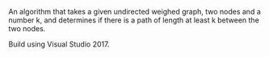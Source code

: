 An algorithm that takes a given undirected weighed graph, two nodes and a number k, and determines
if there is a path of length at least k between the two nodes.

Build using Visual Studio 2017.